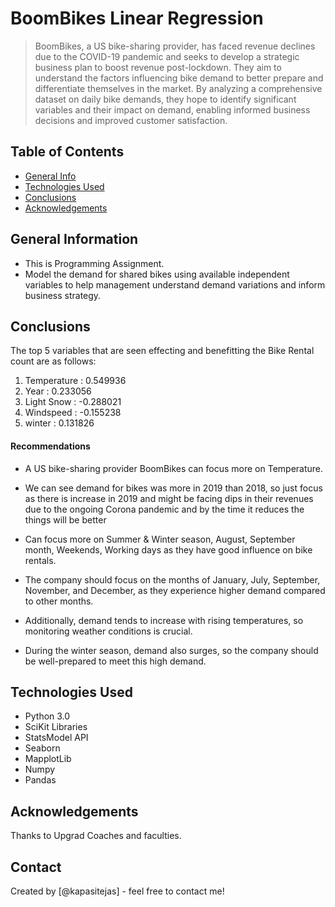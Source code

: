# BoomBikes Linear Regression 
> BoomBikes, a US bike-sharing provider, has faced revenue declines due to the COVID-19 pandemic and 
> seeks to develop a strategic business plan to boost revenue post-lockdown. 
> They aim to understand the factors influencing bike demand to better prepare and differentiate
> themselves in the market. By analyzing a comprehensive dataset on daily bike demands, 
> they hope to identify significant variables and their impact on demand, enabling informed business 
> decisions and improved customer satisfaction.


## Table of Contents
* [General Info](#general-information)
* [Technologies Used](#technologies-used)
* [Conclusions](#conclusions)
* [Acknowledgements](#acknowledgements)

<!-- You can include any other section that is pertinent to your problem -->

## General Information
- This is Programming Assignment. 
- Model the demand for shared bikes using available independent variables to help management understand demand variations and inform business strategy.

<!-- You don't have to answer all the questions - just the ones relevant to your project. -->

## Conclusions
The top 5 variables that are seen effecting and benefitting the Bike Rental count are as follows:

1. Temperature : 0.549936
2. Year : 0.233056
3. Light Snow : -0.288021
4. Windspeed : -0.155238
5. winter : 0.131826

#### Recommendations 
 
- A US bike-sharing provider BoomBikes can focus more on Temperature. 

- We can see demand for bikes was more in 2019 than 2018, so just focus as there is increase in 2019 and might be facing dips in their revenues due to the ongoing Corona pandemic and by the time it reduces the things will be better

- Can focus more on Summer & Winter season, August, September month, Weekends, Working days as they have good influence on bike rentals.

- The company should focus on the months of January, July, September, November, and December, as they experience higher demand compared to other months.

- Additionally, demand tends to increase with rising temperatures, so monitoring weather conditions is crucial.

- During the winter season, demand also surges, so the company should be well-prepared to meet this high demand.
<!-- You don't have to answer all the questions - just the ones relevant to your project. -->


## Technologies Used
- Python 3.0
- SciKit Libraries 
- StatsModel API 
- Seaborn 
- MapplotLib 
- Numpy 
- Pandas 

<!-- As the libraries versions keep on changing, it is recommended to mention the version of library used in this project -->

## Acknowledgements
Thanks to Upgrad Coaches and faculties. 


## Contact
Created by [@kapasitejas] - feel free to contact me!


<!-- Optional -->
<!-- ## License -->
<!-- This project is open source and available under the [... License](). -->

<!-- You don't have to include all sections - just the one's relevant to your project -->